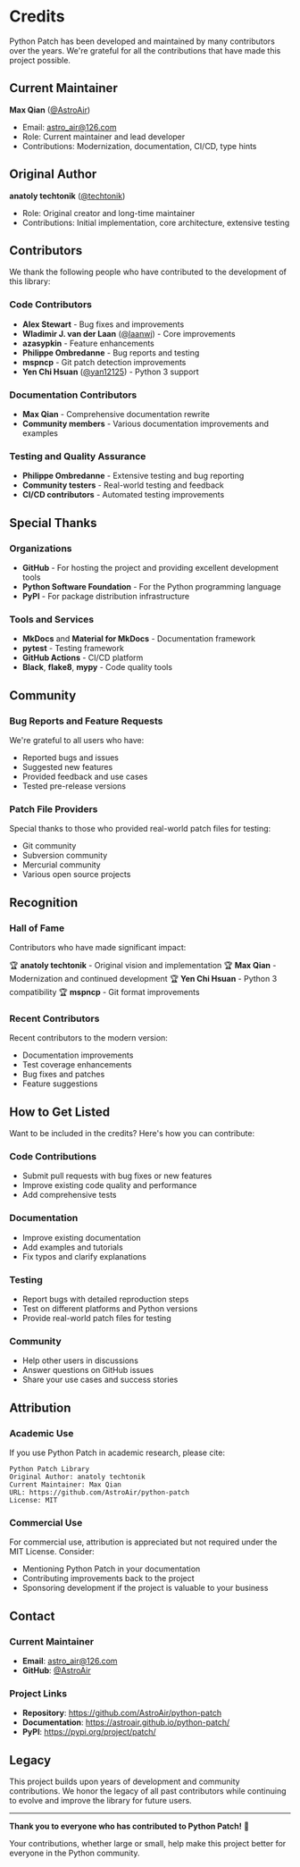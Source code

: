 # Credits

Python Patch has been developed and maintained by many contributors over the years. We're grateful for all the contributions that have made this project possible.

## Current Maintainer

**Max Qian** ([@AstroAir](https://github.com/AstroAir))

- Email: <astro_air@126.com>
- Role: Current maintainer and lead developer
- Contributions: Modernization, documentation, CI/CD, type hints

## Original Author

**anatoly techtonik** ([@techtonik](https://github.com/techtonik))

- Role: Original creator and long-time maintainer
- Contributions: Initial implementation, core architecture, extensive testing

## Contributors

We thank the following people who have contributed to the development of this library:

### Code Contributors

- **Alex Stewart** - Bug fixes and improvements
- **Wladimir J. van der Laan** ([@laanwj](https://github.com/laanwj)) - Core improvements
- **azasypkin** - Feature enhancements
- **Philippe Ombredanne** - Bug reports and testing
- **mspncp** - Git patch detection improvements
- **Yen Chi Hsuan** ([@yan12125](https://github.com/yan12125)) - Python 3 support

### Documentation Contributors

- **Max Qian** - Comprehensive documentation rewrite
- **Community members** - Various documentation improvements and examples

### Testing and Quality Assurance

- **Philippe Ombredanne** - Extensive testing and bug reporting
- **Community testers** - Real-world testing and feedback
- **CI/CD contributors** - Automated testing improvements

## Special Thanks

### Organizations

- **GitHub** - For hosting the project and providing excellent development tools
- **Python Software Foundation** - For the Python programming language
- **PyPI** - For package distribution infrastructure

### Tools and Services

- **MkDocs** and **Material for MkDocs** - Documentation framework
- **pytest** - Testing framework
- **GitHub Actions** - CI/CD platform
- **Black**, **flake8**, **mypy** - Code quality tools

## Community

### Bug Reports and Feature Requests

We're grateful to all users who have:

- Reported bugs and issues
- Suggested new features
- Provided feedback and use cases
- Tested pre-release versions

### Patch File Providers

Special thanks to those who provided real-world patch files for testing:

- Git community
- Subversion community
- Mercurial community
- Various open source projects

## Recognition

### Hall of Fame

Contributors who have made significant impact:

🏆 **anatoly techtonik** - Original vision and implementation
🏆 **Max Qian** - Modernization and continued development
🏆 **Yen Chi Hsuan** - Python 3 compatibility
🏆 **mspncp** - Git format improvements

### Recent Contributors

Recent contributors to the modern version:

- Documentation improvements
- Test coverage enhancements
- Bug fixes and patches
- Feature suggestions

## How to Get Listed

Want to be included in the credits? Here's how you can contribute:

### Code Contributions

- Submit pull requests with bug fixes or new features
- Improve existing code quality and performance
- Add comprehensive tests

### Documentation

- Improve existing documentation
- Add examples and tutorials
- Fix typos and clarify explanations

### Testing

- Report bugs with detailed reproduction steps
- Test on different platforms and Python versions
- Provide real-world patch files for testing

### Community

- Help other users in discussions
- Answer questions on GitHub issues
- Share your use cases and success stories

## Attribution

### Academic Use

If you use Python Patch in academic research, please cite:

```
Python Patch Library
Original Author: anatoly techtonik
Current Maintainer: Max Qian
URL: https://github.com/AstroAir/python-patch
License: MIT
```

### Commercial Use

For commercial use, attribution is appreciated but not required under the MIT License. Consider:

- Mentioning Python Patch in your documentation
- Contributing improvements back to the project
- Sponsoring development if the project is valuable to your business

## Contact

### Current Maintainer

- **Email**: <astro_air@126.com>
- **GitHub**: [@AstroAir](https://github.com/AstroAir)

### Project Links

- **Repository**: <https://github.com/AstroAir/python-patch>
- **Documentation**: <https://astroair.github.io/python-patch/>
- **PyPI**: <https://pypi.org/project/patch/>

## Legacy

This project builds upon years of development and community contributions. We honor the legacy of all past contributors while continuing to evolve and improve the library for future users.

---

**Thank you to everyone who has contributed to Python Patch!** 🙏

Your contributions, whether large or small, help make this project better for everyone in the Python community.
